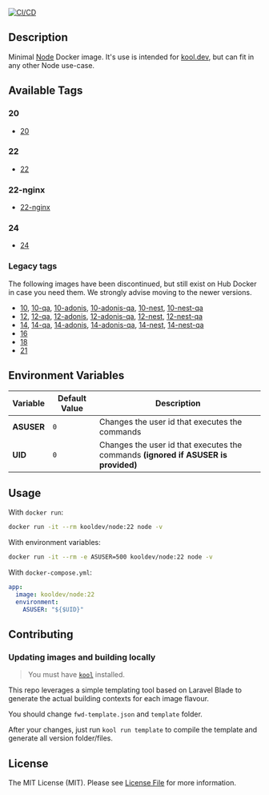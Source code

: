 [![CI/CD](https://github.com/kool-dev/docker-node/actions/workflows/ci-cd.yml/badge.svg)](https://github.com/kool-dev/docker-node/actions/workflows/ci-cd.yml)

## Description

Minimal [Node](https://nodejs.org/en/) Docker image. It's use is intended for [kool.dev](https://github.com/kool-dev/kool), but can fit in any other Node use-case.

## Available Tags

### 20

- [20](https://github.com/kool-dev/docker-node/blob/master/20/Dockerfile)

### 22

- [22](https://github.com/kool-dev/docker-node/blob/master/22/Dockerfile)

### 22-nginx

- [22-nginx](https://github.com/kool-dev/docker-node/blob/master/22-nginx/Dockerfile)

### 24

- [24](https://github.com/kool-dev/docker-node/blob/master/24/Dockerfile)

### Legacy tags

The following images have been discontinued, but still exist on Hub Docker in case you need them. We strongly advise moving to the newer versions.

- [10](https://github.com/kool-dev/docker-node/tree/legacy-2022-07/10/Dockerfile), [10-qa](https://github.com/kool-dev/docker-node/tree/legacy-2022-07/10-qa/Dockerfile), [10-adonis](https://github.com/kool-dev/docker-node/tree/legacy-2022-07/10-adonis/Dockerfile), [10-adonis-qa](https://github.com/kool-dev/docker-node/tree/legacy-2022-07/10-adonis-qa/Dockerfile), [10-nest](https://github.com/kool-dev/docker-node/tree/legacy-2022-07/10-nest/Dockerfile), [10-nest-qa](https://github.com/kool-dev/docker-node/tree/legacy-2022-07/10-nest-qa/Dockerfile)
- [12](https://github.com/kool-dev/docker-node/tree/legacy-2022-07/12/Dockerfile), [12-qa](https://github.com/kool-dev/docker-node/tree/legacy-2022-07/12-qa/Dockerfile), [12-adonis](https://github.com/kool-dev/docker-node/tree/legacy-2022-07/12-adonis/Dockerfile), [12-adonis-qa](https://github.com/kool-dev/docker-node/tree/legacy-2022-07/12-adonis-qa/Dockerfile), [12-nest](https://github.com/kool-dev/docker-node/tree/legacy-2022-07/12-nest/Dockerfile), [12-nest-qa](https://github.com/kool-dev/docker-node/tree/legacy-2022-07/12-nest-qa/Dockerfile)
- [14](https://github.com/kool-dev/docker-node/tree/legacy-2022-07/14/Dockerfile), [14-qa](https://github.com/kool-dev/docker-node/tree/legacy-2022-07/14-qa/Dockerfile), [14-adonis](https://github.com/kool-dev/docker-node/tree/legacy-2022-07/14-adonis/Dockerfile), [14-adonis-qa](https://github.com/kool-dev/docker-node/tree/legacy-2022-07/14-adonis-qa/Dockerfile), [14-nest](https://github.com/kool-dev/docker-node/tree/legacy-2022-07/14-nest/Dockerfile), [14-nest-qa](https://github.com/kool-dev/docker-node/tree/legacy-2022-07/14-nest-qa/Dockerfile)
- [16](https://github.com/kool-dev/docker-node/blob/master/16/Dockerfile)
- [18](https://github.com/kool-dev/docker-node/blob/master/18/Dockerfile)
- [21](https://github.com/kool-dev/docker-node/blob/master/21/Dockerfile)

## Environment Variables

Variable | Default Value | Description
--- | --- | ---
**ASUSER** | `0` | Changes the user id that executes the commands
**UID** | `0` | Changes the user id that executes the commands **(ignored if ASUSER is provided)**

## Usage

With `docker run`:

```sh
docker run -it --rm kooldev/node:22 node -v
```

With environment variables:

```sh
docker run -it --rm -e ASUSER=500 kooldev/node:22 node -v
```

With `docker-compose.yml`:

```yaml
app:
  image: kooldev/node:22
  environment:
    ASUSER: "${$UID}"
```

## Contributing

### Updating images and building locally

> You must have [`kool`](https://github.com/kool-dev/kool) installed.

This repo leverages a simple templating tool based on Laravel Blade to generate the actual building contexts for each image flavour.

You should change `fwd-template.json` and `template` folder.

After your changes, just run `kool run template` to compile the template and generate all version folder/files.

## License

The MIT License (MIT). Please see [License File](LICENSE.md) for more information.
